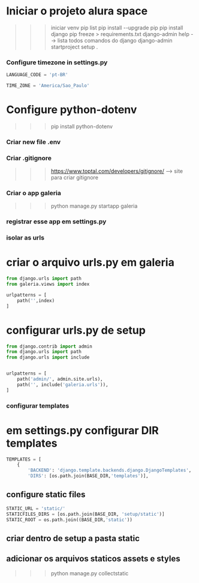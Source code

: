 # Iniciar o projeto alura space
>>> iniciar venv
>>> pip list
>>> pip install --upgrade pip
>>> pip install django
>>> pip freeze > requirements.txt
>>> django-admin help --> lista todos comandos do django
>>> django-admin startproject setup .

### Configure timezone in settings.py

```py
LANGUAGE_CODE = 'pt-BR'

TIME_ZONE = 'America/Sao_Paulo'
```
# Configure python-dotenv
>>> pip install python-dotenv
### Criar new file .env
### Criar .gitignore
>>> https://www.toptal.com/developers/gitignore/ --> site para criar gitignore

### Criar o app galeria
>>> python manage.py startapp galeria
### registrar esse app em settings.py

### isolar as urls 
# criar o arquivo urls.py em galeria
```py
from django.urls import path
from galeria.views import index

urlpatterns = [
    path('',index)
]
```
# configurar urls.py de setup
```python
from django.contrib import admin
from django.urls import path
from django.urls import include


urlpatterns = [
    path('admin/', admin.site.urls),
    path('', include('galeria.urls')),
]

```
### configurar templates
# em settings.py configurar DIR templates
```py
TEMPLATES = [
    {
        'BACKEND': 'django.template.backends.django.DjangoTemplates',
        'DIRS': [os.path.join(BASE_DIR,'templates')],
```

## configure static files
```py
STATIC_URL = 'static/'
STATICFILES_DIRS = [os.path.join(BASE_DIR, 'setup/static')]
STATIC_ROOT = os.path.join((BASE_DIR,'static'))
```
## criar dentro de setup a pasta static 
## adicionar os arquivos staticos assets e styles

>>> python manage.py collectstatic